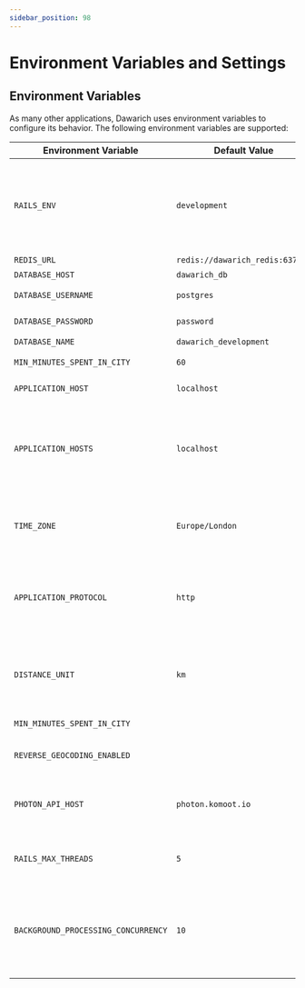 ```yaml
---
sidebar_position: 98
---
```


# Environment Variables and Settings

## Environment Variables

As many other applications, Dawarich uses environment variables to configure its behavior. The following environment variables are supported:

| Environment Variable | Default Value | Description |
| -------------------- | ------------- | ----------- |
| `RAILS_ENV`          | `development` | Application environment. `development` value makes sure all errors will be shown explicitly, making easier remote debugging |
| `REDIS_URL`          | `redis://dawarich_redis:6379/0` | Redis URL |
| `DATABASE_HOST`      | `dawarich_db` | Database host |
| `DATABASE_USERNAME`  | `postgres`    | Database username |
| `DATABASE_PASSWORD`  | `password`    | Database password |
| `DATABASE_NAME`      | `dawarich_development` | Database name |
| `MIN_MINUTES_SPENT_IN_CITY` | `60`   | Minimum minutes spent in a city |
| `APPLICATION_HOST`   | `localhost`   | Default application host |
| `APPLICATION_HOSTS`  | `localhost`   | Application hosts, provide multiple if you want your Dawarich instance to be available by multiple domains/ip addresses |
| `TIME_ZONE`          | `Europe/London` | Time zone. Full list of supported timezones available on [Github](https://github.com/Freika/dawarich/issues/27#issuecomment-2094721396) |
| `APPLICATION_PROTOCOL` | `http` | Application protocol. Change to `https` if you want your Dawarich instance to be served via SSL |
| `DISTANCE_UNIT` | `km` | Distance unit. For miles, change to `mi`. All settings still should be provided in meters/kilometers |
| `MIN_MINUTES_SPENT_IN_CITY` | | Minimum minutes spent in a city |
| `REVERSE_GEOCODING_ENABLED` | | Reverse geocoding enabled |
| `PHOTON_API_HOST` | `photon.komoot.io` | Photon API host. Useful if you're self-hosting your own Photon instance |
| `RAILS_MAX_THREADS` | `5` | Connection pool size for the Dawarich database |
| `BACKGROUND_PROCESSING_CONCURRENCY` | `10` | Background processing concurrency. Should not be higher than `RAILS_MAX_THREADS`. More info on [Sidekiq docs](https://github.com/sidekiq/sidekiq/wiki/Advanced-Options#concurrency) |
